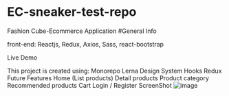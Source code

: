 # EC-sneaker-test-repo
Fashion Cube-Ecommerce Application
#General Info

front-end: Reactjs, Redux, Axios, Sass, react-bootstrap

Live Demo

This project is created using:
 Monorepo
 Lerna
 Design System
 Hooks
 Redux
Future Features
Home (List products)
Detail products
Product category
Recommended products
Cart
Login / Register
ScreenShot
![image](https://user-images.githubusercontent.com/90034557/136384799-2875497c-1ff2-4135-bc1b-6c82380e13f7.png)
